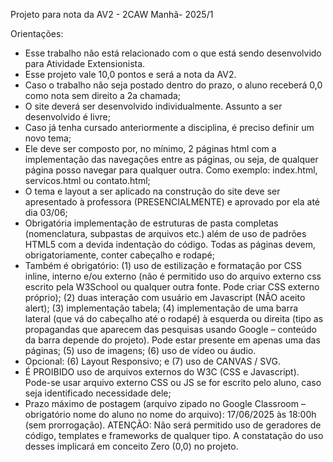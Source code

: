 Projeto para nota da AV2 - 2CAW Manhã- 2025/1

Orientações:
- Esse trabalho não está relacionado com o que está sendo desenvolvido para Atividade Extensionista.
- Esse projeto vale 10,0 pontos e será a nota da AV2.
- Caso o trabalho não seja postado dentro do prazo, o aluno receberá 0,0 como nota sem direito a 2a chamada;
- O site deverá ser desenvolvido individualmente. Assunto a ser desenvolvido é livre;
- Caso já tenha cursado anteriormente a disciplina, é preciso definir um novo tema;
- Ele deve ser composto por, no mínimo, 2 páginas html com a implementação das navegações entre as páginas, ou seja, de qualquer página posso navegar para qualquer outra. Como exemplo: index.html, servicos.html ou contato.html;
- O tema e layout a ser aplicado na construção do site deve ser apresentado à professora (PRESENCIALMENTE) e aprovado por ela até dia 03/06;
-  Obrigatória implementação de estruturas de pasta completas (nomenclatura, subpastas de arquivos etc.) além de uso de padrões HTML5 com a devida indentação do código. Todas as páginas devem, obrigatoriamente, conter cabeçalho e rodapé;
- Também é obrigatório:
   (1) uso de estilização e formatação por CSS inline, interno e/ou externo (não é permitido uso do arquivo externo css escrito pela W3School ou qualquer outra fonte. Pode criar CSS externo próprio); 
   (2) duas interação com usuário em Javascript (NÃO aceito alert); 
   (3) implementação tabela;
   (4) implementação de uma barra lateral (que vá do cabeçalho até o rodapé) à esquerda ou direita (tipo as propagandas que aparecem das pesquisas usando Google – conteúdo da barra depende do projeto). Pode estar presente em apenas uma das páginas;
  (5) uso de imagens;
  (6) uso de vídeo ou áudio.
- Opcional:
  (6) Layout Responsivo; e
  (7) uso de CANVAS / SVG.
- É PROIBIDO uso de arquivos externos do W3C (CSS e Javascript). Pode-se usar arquivo externo CSS ou JS se for escrito pelo aluno, caso seja identificado necessidade dele;
- Prazo máximo de postagem (arquivo zipado no Google Classroom – obrigatório nome do aluno no nome do arquivo): 17/06/2025 às 18:00h (sem prorrogação).
ATENÇÃO: Não será permitido uso de geradores de código, templates e frameworks de qualquer tipo. A constatação do uso desses implicará em conceito Zero (0,0) no projeto.
